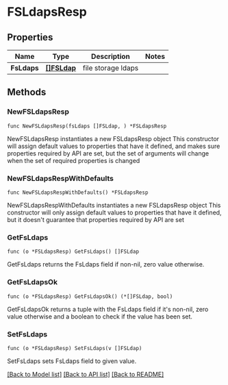 # FSLdapsResp

## Properties

Name | Type | Description | Notes
------------ | ------------- | ------------- | -------------
**FsLdaps** | [**[]FSLdap**](FSLdap.md) | file storage ldaps | 

## Methods

### NewFSLdapsResp

`func NewFSLdapsResp(fsLdaps []FSLdap, ) *FSLdapsResp`

NewFSLdapsResp instantiates a new FSLdapsResp object
This constructor will assign default values to properties that have it defined,
and makes sure properties required by API are set, but the set of arguments
will change when the set of required properties is changed

### NewFSLdapsRespWithDefaults

`func NewFSLdapsRespWithDefaults() *FSLdapsResp`

NewFSLdapsRespWithDefaults instantiates a new FSLdapsResp object
This constructor will only assign default values to properties that have it defined,
but it doesn't guarantee that properties required by API are set

### GetFsLdaps

`func (o *FSLdapsResp) GetFsLdaps() []FSLdap`

GetFsLdaps returns the FsLdaps field if non-nil, zero value otherwise.

### GetFsLdapsOk

`func (o *FSLdapsResp) GetFsLdapsOk() (*[]FSLdap, bool)`

GetFsLdapsOk returns a tuple with the FsLdaps field if it's non-nil, zero value otherwise
and a boolean to check if the value has been set.

### SetFsLdaps

`func (o *FSLdapsResp) SetFsLdaps(v []FSLdap)`

SetFsLdaps sets FsLdaps field to given value.



[[Back to Model list]](../README.md#documentation-for-models) [[Back to API list]](../README.md#documentation-for-api-endpoints) [[Back to README]](../README.md)


